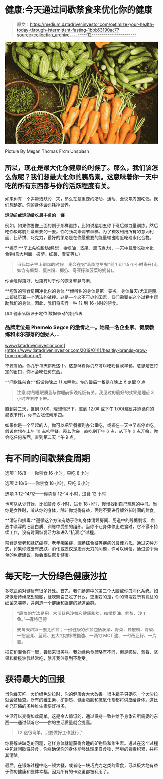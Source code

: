 # 健康:今天通过间歇禁食来优化你的健康

> 原文：<https://medium.datadriveninvestor.com/optimize-your-health-today-through-intermittent-fasting-1bbb53190ac7?source=collection_archive---------12----------------------->

![](img/d42d6e912edf7663fce5082b83d44741.png)

Picture By Megan Thomas From Unsplash

## 所以，现在是最大化你健康的时候了。那么，我们该怎么做呢？我们想最大化你的胰岛素。这意味着你一天中吃的所有东西都与你的活跃程度有关。

如果你有一个非常活跃的一天，那么在最重要的活动、运动、会议等周围吃饭。我们想确定。你的身体会消耗掉营养。

**运动前或运动后吃最丰盛的一餐**

例如，如果你要像上面的例子那样锻炼，比如说星期五你下班后做力量训练。然后吃你锻炼前后最重要的一餐。你的胰岛素调节血糖。为了有效利用所有的意大利面、比萨饼、巧克力，最好的策略是在你最重要的能量输出附近吃碳水化合物。

**提示:**早上先吃脂肪(鳄梨、橄榄油、坚果、黑巧克力)，一天中最后吃碳水化合物(意大利面、披萨、红薯、藜麦等)。)

> 当我每天早上锻炼的时候，我会在吃“高脂肪早餐”前 1 到 1.5 个小时离开(比如含有鳄梨、蛋白粉、椰奶、奇亚籽和菠菜的奶昔)。

你会睡得更好，也更有利于你的恢复和胰岛素。

**短暂的禁食周期净化你的身体:**倾听你的身体是第一要务。身体每天/尤其是晚上都经历着一个清洁的过程。这是一个必不可少的因素，我们需要在这个过程中帮助我们的身体。因此，我们将实行一种 12 到 16 小时的禁食。

[](https://www.datadriveninvestor.com/2019/01/11/healthy-brands-grow-from-positioning/) [## 健康品牌源于定位|数据驱动的投资者

### 品牌定位是 Phemelo Segoe 的激情之一。她是一名企业家、健康教练和米尔部落的创始人…

www.datadriveninvestor.com](https://www.datadriveninvestor.com/2019/01/11/healthy-brands-grow-from-positioning/) 

不要害怕。你几乎每天都做这个。这意味着你仍然可以吃晚餐或早餐。意思是在特定的窗口，你不会吃任何东西。

**间歇性禁食:**假设你晚上 11 点睡觉。你的最后一餐是在晚上 8 点至 9 点

> 注意:你的睡眠质量与你睡前多晚吃饭有关。我见过的最好的效果是睡前 3 小时左右停下来。

直到第二天，直到 9.00，理想情况下，直到 12.00 或下午 1.00(建议并遵循你的昼夜节律)，你不会吃任何东西。

如果你是一个早起的人，你可以把早餐推到办公室吃，或者在一天中早点停止吃。假设你想在上午 10 点吃早餐，那么你会一直吃到下午 6 点，从下午 6 点开始，你会吃任何东西，直到第二天上午 9 点。

# 有不同的间歇禁食周期

选项 1:16/8——你禁食 16 小时，只吃 8 小时

选项 2:18/6——你禁食 18 小时，只吃 6 小时

选项 3:12-14/12——你禁食 12-14 小时，进食 12 小时

也可以从少开始，比如禁食 6 小时，进食 18 小时，慢慢找到自己理想的中间。当你是女性时，听从你的身体，除非你觉得有益，否则不要进行额外长时间的禁食。

**清洁和排毒:**遵循这个方法有助于你的身体清理房间、肠道中的残羹剩饭、血液中漂浮的旧蛋白质、训练中受损的组织。当你不让身体停止进食时，它不得不持续工作，没有时间恢复活力和进入“抗衰老”过程。

禁食是衰老和抵抗癌症、老年痴呆症、漏肠综合征等疾病的最佳方法。通过这种方式，如果你过去有皮肤、消化或仅仅是虚弱无力的问题，你可以确信，通过这个简单的免费建议，你会很快恢复健康。

# 每天吃一大份绿色健康沙拉

多吃蔬菜对健康有很多好处。首先，我们肠道中的第二个大脑或你的消化系统。如果饭后持续感到腹胀，就观察自己吃了什么。更重要的是，你的胃需要所有有益的细菌来喂养，并创造一个健康和强健的肠道菌群。

> “最快的方法是用一大份绿色沙拉和健康脂肪，如橄榄油、鳄梨、沙丁鱼。”—菲特巴德

> 我每天的第一餐是沙拉；一份健康的沙拉包括菠菜、青菜、辣椒粉、鳄梨、一把坚果、蓝莓、五大勺初榨橄榄油、一两勺 MCT 油、一勺奇亚籽、一片姜。

把它们混合在一起，尝起来很美味。我对绿色食品略有不同，但是鳄梨、蓝莓、坚果和橄榄油我经常吃，除非我注意到不耐受。

# 获得最大的回报

当你每天吃一大份绿色沙拉时，你的健康会大大改善。很多箱子只要吃一个大沙拉就会被检查。所有的维生素、矿物质、健康脂肪和抗氧化剂都将供应给身体。这比补充压缩的多种维生素要好得多。

生活可以变得如此简单，这是令人惊讶的，通过保持一致并给予身体它所需要的东西——通过倾听它——你的生活质量就会提高。

> T2:这很简单，只要做好工作就行了

你将解决缺乏的问题，这样身体就能获得合适的矿物质和维生素。通过在这个过程中包括间歇性禁食，你将确保你的身体能够处理来自食物、环境的毒素积累，并将其清除。

最后，在锻炼过程中吃一顿大餐，或者吃一块巧克力之类的零食，可以极大地有益于你的健康和整体幸福，因为所有的卡路里都被利用了。
